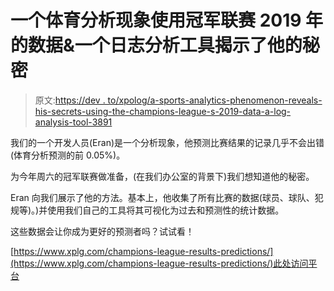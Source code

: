 # 一个体育分析现象使用冠军联赛 2019 年的数据&一个日志分析工具揭示了他的秘密

> 原文:[https://dev . to/xpolog/a-sports-analytics-phenomenon-reveals-his-secrets-using-the-champions-league-s-2019-data-a-log-analysis-tool-3891](https://dev.to/xpolog/a-sports-analytics-phenomenon-reveals-his-secrets-using-the-champions-league-s-2019-data-a-log-analysis-tool-3891)

我们的一个开发人员(Eran)是一个分析现象，他预测比赛结果的记录几乎不会出错(体育分析预测的前 0.05%)。

为今年周六的冠军联赛做准备，(在我们办公室的背景下)我们想知道他的秘密。

Eran 向我们展示了他的方法。基本上，他收集了所有比赛的数据(球员、球队、犯规等)。)并使用我们自己的工具将其可视化为过去和预测性的统计数据。

这些数据会让你成为更好的预测者吗？试试看！

[https://www.xplg.com/champions-league-results-predictions/](https://www.xplg.com/champions-league-results-predictions/)此处访问平台